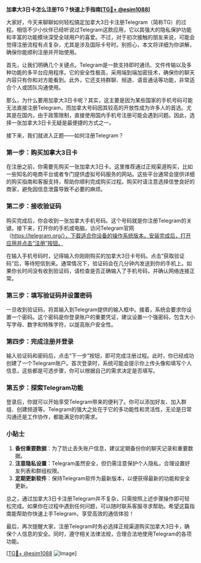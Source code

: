 **加拿大3日卡怎么注册TG？快速上手指南[[TG💪+ @esim1088](https://t.me/s/esim1088)]**

大家好，今天来聊聊如何轻松搞定加拿大3日卡注册Telegram（简称TG）的过程。相信不少小伙伴已经听说过Telegram这款应用，它以其强大的隐私保护功能和丰富的功能模块深受全球用户的喜爱。不过，对于初次接触的朋友来说，可能会觉得注册流程有点复杂，尤其是涉及国际卡号时。别担心，本文将详细为你讲解，确保你能顺利注册并开始使用。

首先，让我们明确几个关键点。Telegram是一款支持即时通讯、文件传输以及多种功能的多平台应用程序。它的安全性极高，采用端到端加密技术，确保你的聊天内容只有你和对方能看到。此外，它还支持群聊、频道、语音通话等功能，非常适合个人或团队沟通使用。

那么，为什么要用加拿大3日卡呢？其实，这主要是因为某些国家的手机号码可能无法直接注册Telegram，而加拿大号码因其较高的开放性成为许多人的首选。尤其是在国内，由于政策限制，直接使用国内手机号注册可能会遇到问题。因此，选择一张加拿大3日卡无疑是最便捷的方式之一。

接下来，我们就进入正题——如何注册Telegram？

### 第一步：购买加拿大3日卡

在注册之前，你需要先购买一张加拿大3日卡。这里推荐通过正规渠道购买，比如一些知名的电商平台或者专门提供虚拟号码服务的网站。这些平台通常会提供详细的购买指南和客服支持，帮助你顺利完成购买过程。购买时请注意选择信誉良好的商家，避免因信息泄露导致不必要的麻烦。

### 第二步：接收验证码

购买完成后，你会收到一张加拿大手机号码。这个号码就是你注册Telegram的关键。接下来，打开你的手机或电脑，访问Telegram官网（https://telegram.org/），下载适合你设备的操作系统版本。安装完成后，打开应用并点击“注册”按钮。

在输入手机号码时，记得输入你刚刚购买的加拿大3日卡号码。点击“获取验证码”后，等待短信到来。通常情况下，验证码会在几分钟内发送到你的手机上。如果你长时间没有收到验证码，请检查是否正确输入了手机号码，并确认网络连接正常。

### 第三步：填写验证码并设置密码

一旦收到验证码，将其输入到Telegram提供的输入框中。接着，系统会要求你设置一个密码。这个密码是你登录账户的重要凭证，建议设置一个强密码，包含大小写字母、数字和特殊字符，以提高账户安全性。

### 第四步：完成注册并登录

输入验证码和密码后，点击“下一步”按钮，即可完成注册过程。此时，你已经成功创建了一个Telegram账户。首次登录时，系统可能会提示你上传头像和填写个人信息，这些都是可选步骤，你可以根据自己的需求决定是否填写。

### 第五步：探索Telegram功能

登录后，你就可以开始享受Telegram带来的便利了。你可以添加好友、加入群组、创建频道等。Telegram的强大之处在于它的多功能性和灵活性，无论是日常沟通还是工作协作，都能满足你的需求。

### 小贴士

1. **备份重要数据**：为了防止丢失账户信息，建议定期备份你的聊天记录和重要数据。
2. **注意隐私设置**：Telegram虽然安全，但仍需注意保护个人隐私，合理设置好友列表和群组权限。
3. **定期更新软件**：保持Telegram软件为最新版本，以便获得最新的功能和安全更新。

总之，通过加拿大3日卡注册Telegram并不复杂，只需按照上述步骤操作即可轻松完成。如果你在过程中遇到任何问题，可以随时联系客服寻求帮助。希望这篇指南能帮助你快速上手Telegram，享受高效的通信体验！

最后，再次提醒大家，注册Telegram时务必选择正规渠道购买加拿大3日卡，确保个人信息的安全。同时，遵守相关法律法规，合理合法地使用Telegram的各项功能。

[[TG💪+ @esim1088](https://t.me/s/esim1088) ![Image](https://i.postimg.cc/4NQfJmqS/Snipaste-2025-05-13-00-14-12.png)]